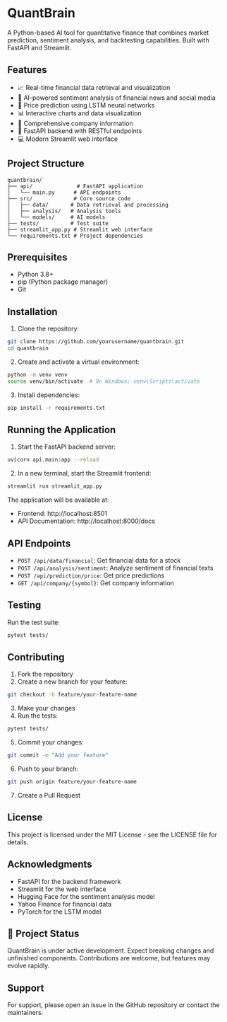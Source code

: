 # QuantBrain

A Python-based AI tool for quantitative finance that combines market prediction, sentiment analysis, and backtesting capabilities. Built with FastAPI and Streamlit.

## Features

- 📈 Real-time financial data retrieval and visualization
- 🤖 AI-powered sentiment analysis of financial news and social media
- 🔮 Price prediction using LSTM neural networks
- 📊 Interactive charts and data visualization
- 🏢 Comprehensive company information
- 🚀 FastAPI backend with RESTful endpoints
- 💻 Modern Streamlit web interface

## Project Structure

```
quantbrain/
├── api/              # FastAPI application
│   └── main.py      # API endpoints
├── src/             # Core source code
│   ├── data/       # Data retrieval and processing
│   ├── analysis/   # Analysis tools
│   └── models/     # AI models
├── tests/          # Test suite
├── streamlit_app.py # Streamlit web interface
└── requirements.txt # Project dependencies
```

## Prerequisites

- Python 3.8+
- pip (Python package manager)
- Git

## Installation

1. Clone the repository:
```bash
git clone https://github.com/yourusername/quantbrain.git
cd quantbrain
```

2. Create and activate a virtual environment:
```bash
python -m venv venv
source venv/bin/activate  # On Windows: venv\Scripts\activate
```

3. Install dependencies:
```bash
pip install -r requirements.txt
```

## Running the Application

1. Start the FastAPI backend server:
```bash
uvicorn api.main:app --reload
```

2. In a new terminal, start the Streamlit frontend:
```bash
streamlit run streamlit_app.py
```

The application will be available at:
- Frontend: http://localhost:8501
- API Documentation: http://localhost:8000/docs

## API Endpoints

- `POST /api/data/financial`: Get financial data for a stock
- `POST /api/analysis/sentiment`: Analyze sentiment of financial texts
- `POST /api/prediction/price`: Get price predictions
- `GET /api/company/{symbol}`: Get company information

## Testing

Run the test suite:
```bash
pytest tests/
```

## Contributing

1. Fork the repository
2. Create a new branch for your feature:
```bash
git checkout -b feature/your-feature-name
```
3. Make your changes
4. Run the tests:
```bash
pytest tests/
```
5. Commit your changes:
```bash
git commit -m "Add your feature"
```
6. Push to your branch:
```bash
git push origin feature/your-feature-name
```
7. Create a Pull Request

## License

This project is licensed under the MIT License - see the LICENSE file for details.

## Acknowledgments

- FastAPI for the backend framework
- Streamlit for the web interface
- Hugging Face for the sentiment analysis model
- Yahoo Finance for financial data
- PyTorch for the LSTM model

## 🚧 Project Status
QuantBrain is under active development. Expect breaking changes and unfinished components. Contributions are welcome, but features may evolve rapidly.

## Support

For support, please open an issue in the GitHub repository or contact the maintainers.
